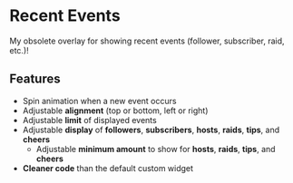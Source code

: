 # Recent Events
My obsolete overlay for showing recent events (follower, subscriber, raid, etc.)!

## Features
- Spin animation when a new event occurs
- Adjustable **alignment** (top or bottom, left or right)
- Adjustable **limit** of displayed events
- Adjustable **display** of **followers**, **subscribers**, **hosts**, **raids**, **tips**, and **cheers**
  - Adjustable **minimum amount** to show for **hosts**, **raids**, **tips**, and **cheers**
- **Cleaner code** than the default custom widget
